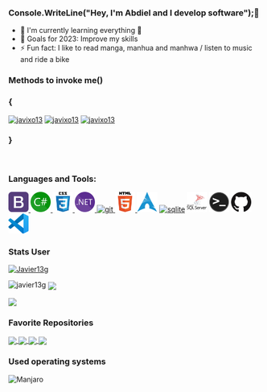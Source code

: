 ### Console.WriteLine("Hey, I'm Abdiel and I develop software");👋
- 🌱 I'm currently learning everything 🤣
- 🥅 Goals for 2023: Improve my skills
- ⚡ Fun fact: I like to read manga, manhua and manhwa / listen to music and ride a bike

### Methods to invoke me()
### {
<a href="https://twitter.com/javixo13" target="_blank"><img src="https://img.shields.io/twitter/follow/javixo13?logo=twitter&style=for-the-badge" alt="javixo13" /></a> 
<a href="https://t.me/Orauis" target="_blank"><img src="https://img.shields.io/badge/Telegram-Contact%20me-brightgreen?logo=telegram&style=for-the-badge" alt="javixo13" /></a>
<a href="https://wa.me/qr/7FZK25UY3ZMJL1" target="_blank"><img src="https://img.shields.io/badge/Whatsapp-Contact%20me-brightgreen?logo=whatsapp&style=for-the-badge" alt="javixo13" /></a>

### }
</br>

<h3 align="left">Languages and Tools:</h3>

<p align="left"><a href="https://getbootstrap.com" target="_blank"> <img src="https://raw.githubusercontent.com/github/explore/80688e429a7d4ef2fca1e82350fe8e3517d3494d/topics/bootstrap/bootstrap.png" alt="bootstrap" height="40"/> </a> <a href="https://www.w3schools.com/cs/" target="_blank"> <img src="https://raw.githubusercontent.com/github/explore/80688e429a7d4ef2fca1e82350fe8e3517d3494d/topics/csharp/csharp.png" alt="csharp"  height="40"/> </a> <a href="https://www.w3schools.com/css/" target="_blank"> <img src="https://raw.githubusercontent.com/github/explore/80688e429a7d4ef2fca1e82350fe8e3517d3494d/topics/css/css.png" alt="css3"  height="40"/> </a> <a href="https://dotnet.microsoft.com/" target="_blank"> <img src="https://raw.githubusercontent.com/github/explore/93d8a67084f94b2a444e510199a6e7622e5b09a3/topics/dotnet/dotnet.png" alt="dotnet" height="40"/> </a> <a href="https://git-scm.com/" target="_blank"> <img src="https://www.vectorlogo.zone/logos/git-scm/git-scm-icon.svg" alt="git" height="40"/> </a> <a href="https://www.w3.org/html/" target="_blank"> <img src="https://raw.githubusercontent.com/github/explore/80688e429a7d4ef2fca1e82350fe8e3517d3494d/topics/html/html.png" alt="html5"  height="40"/> </a> <img src="https://raw.githubusercontent.com/github/explore/7b8474be525e3f210d3c8d60a32beca4bfc2895b/topics/archlinux/archlinux.png"   height="40"/> </a> <a href="https://www.sqlite.org/" target="_blank"> <img src="https://www.vectorlogo.zone/logos/sqlite/sqlite-icon.svg" alt="sqlite"  height="40"/></a> <img height="40" src="https://raw.githubusercontent.com/github/explore/96943574ba0c0340ba6ea1e6f768e9abe43e34e1/topics/sql-server/sql-server.png"> <img height="40" src="https://raw.githubusercontent.com/github/explore/d92924b1d925bb134e308bd29c9de6c302ed3beb/topics/terminal/terminal.png"> <img height="40" src="https://raw.githubusercontent.com/github/explore/78df643247d429f6cc873026c0622819ad797942/topics/github/github.png"></code> <img height="40" src="https://raw.githubusercontent.com/github/explore/80688e429a7d4ef2fca1e82350fe8e3517d3494d/topics/visual-studio-code/visual-studio-code.png">
  
### Stats User
<p align="left"> <a href="https://github.com/ryo-ma/github-profile-trophy"><img src="https://github-profile-trophy.vercel.app/?username=Javier13g&theme=onedark" alt="Javier13g" /></a> </p>
<p><img align="left" src="https://github-readme-stats.vercel.app/api/top-langs?username=javier13g&show_icons=true&locale=en&layout=compact&theme=radical&title_color=ffe34c" alt="javier13g" /></p>

<p>&nbsp;<img align="center" src="https://github-readme-stats.vercel.app/api?username=Javier13g&show_icons=true&theme=radical" /></p>
<p><img align="center" src="https://github.com/Javier13g/github-stats/blob/master/generated/overview.svg"></p>

### Favorite Repositories
<a href="https://github.com/Javier13g/VehiculosDetenidosBlazor">
  <img align="center" src="https://github-readme-stats.vercel.app/api/pin/?username=Javier13g&repo=VehiculosDetenidosBlazor&theme=radical&title_color=ffe34c" />
</a>

<a href="https://github.com/Javier13g/MiembrosIglesia">
  <img align="center" src="https://github-readme-stats.vercel.app/api/pin/?username=Javier13g&repo=MiembrosIglesia&theme=radical&title_color=ffe34c" />
</a>
<a href="https://github.com/Javier13g/RegistroActivos">
  <img align="center" src="https://github-readme-stats.vercel.app/api/pin/?username=Javier13g&repo=RegistroActivos&theme=radical&title_color=ffe34c" />
</a>
<a href="https://github.com/Javier13g/TestBot">
  <img align="center" src="https://github-readme-stats.vercel.app/api/pin/?username=Javier13g&repo=TestBot&theme=radical&title_color=ffe34c" />
</a>

### Used operating systems
![Manjaro](https://user-images.githubusercontent.com/61069624/119290446-81ee9400-bc1a-11eb-9bb8-9c98be989140.png)

[telegram]: https://t.me/Orauis
[whatsapp]: https://wa.me/qr/7FZK25UY3ZMJL1
[twitter]: https://twitter.com/Javixo13?s=09


